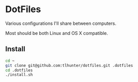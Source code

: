 # DotFiles

Various configurations I'll share between computers.

Most should be both Linux and OS X compatible.

## Install

```bash
cd ~
git clone git@github.com:tlhunter/dotfiles.git .dotfiles
cd .dotfiles
./install.sh
